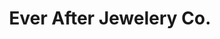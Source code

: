 ---
title: "Ever After Jewelery Co."
url: /lake-buena-vista/ever-after-jewelery-co/
shop: jewelry
---